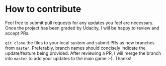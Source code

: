 # How to contribute

Feel free to submit pull requests for any updates you feel are necessary.
Once the project has been graded by Udacity, I will be happy to review and
accept PRs.

`git clone` the files to your local system and submit PRs as new branches from
`master`. Preferably, branch names should concisely indicate the
update/feature being provided. After reviewing a PR, I will merge the branch
into `master` to add your updates to the main game :-). Thanks!
